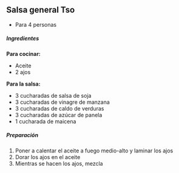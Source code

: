 ## Salsa general Tso

* Para 4 personas

##### Ingredientes

**Para cocinar:**
* Aceite
* 2 ajos

**Para la salsa:**
* 3 cucharadas de salsa de soja
* 3 cucharadas de vinagre de manzana
* 3 cucharadas de caldo de verduras
* 3 cucharadas de azúcar de panela
* 1 cucharada de maicena

##### Preparación

1. Poner a calentar el aceite a fuego medio-alto y laminar los ajos
2. Dorar los ajos en el aceite
3. Mientras se hacen los ajos, mezcla
